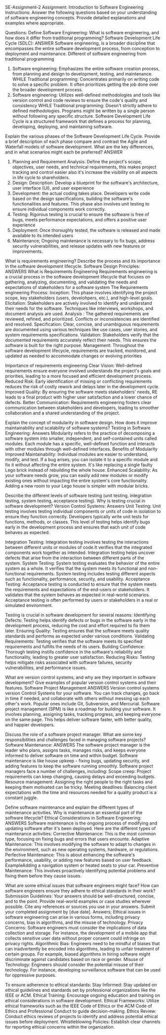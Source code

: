 SE-Assignment-2
Assignment: Introduction to Software Engineering Instructions: Answer the following questions based on your understanding of software engineering concepts. Provide detailed explanations and examples where appropriate.

Questions: Define Software Engineering: What is software engineering, and how does it differ from traditional programming? Software Development Life Cycle (SDLC): 
ANSWER
Software engineering, is a broader discipline that encompasses the entire software development process, from conception to deployment and maintenance.
Different of software engineering from traditional programming
1. Software engineering: Emphasizes the entire software creation process, from planning and design to development, testing, and maintenance.  WHILE Traditional programming: Concentrates primarily on writing code to solve a specific problem. It often prioritizes getting the job done over the broader development process.
2. Software engineering: Utilizes well-defined methodologies and tools like version control and code reviews to ensure the code's quality and consistency WHILE Traditional programming: Doesn't strictly adhere to defined methodologies. Programs might be written by a single person without following any specific structure.
Software Development Life Cycle 
is a structured framework that defines a process for planning, developing, deploying, and maintaining software.


Explain the various phases of the Software Development Life Cycle. Provide a brief description of each phase compare and contrast the Agile and Waterfall models of software development. What are the key differences, and in what scenarios might each be preferred?
ANSWER
1. Planning and Requirement Analysis:
Define the project's scope, objectives, user needs, and technical requirements, this makes project tracking  and control easier  also it's increase the visibility on all aspects in life cycle to shareholders.
2. Design:
Description: Develop a blueprint for the software's architecture, user interface (UI), and user experience 
3. Development:
the actual coding takes place. Developers write code based on the design specifications, building the software's functionalities and features. This phase also involves unit testing to ensure individual components work correctly.
4. Testing:
Rigorous testing is crucial to ensure the software is free of bugs, meets performance expectations, and offers a positive user experience
5. Deployment:
Once thoroughly tested, the software is released and made available to its intended users
6. Maintenance; 
Ongoing maintenance is necessary to fix bugs, address security vulnerabilities, and release updates with new features or improvements.
 

What is requirements engineering? Describe the process and its importance in the software development lifecycle. Software Design Principles:
ANSWERS
What is Requirements Engineering 
Requirements engineering is a crucial process in the software development lifecycle  that focuses on gathering, analyzing, documenting, and validating the needs and expectations of stakeholders for a software system
The Requirements engineering Process:
Inception:
This phase involves identifying the project scope, key stakeholders (users, develohpers, etc.), and high-level goals.
Elicitation:
 Stakeholders are actively involved to identify and understand their needs for the software. Techniques like interviews, workshops, and document analysis are used.
Analysis
: The gathered requirements are reviewed, refined, and prioritized. Conflicts or inconsistencies are identified and resolved.
Specification: 
Clear, concise, and unambiguous requirements are documented using various techniques like use cases, user stories, and system requirements specifications.
Validation: 
Stakeholders verify that the documented requirements accurately reflect their needs. This ensures the software is built for the right purpose.
Management:
 Throughout the  software development lifecycle, requirements are tracked, monitored, and updated as needed to accommodate changes or evolving priorities

Importance of requirements engineering
Clear Vision: 
Well-defined requirements ensure everyone involved understands the project's goals and priorities, leading to a more focused and efficient development process.
Reduced Risk: 
Early identification of missing or conflicting requirements reduces the risk of costly rework and delays later in the development cycle.
Improved Quality:
 By ensuring the software meets stakeholders' needs, RE leads to a final product with higher user satisfaction and a lower chance of defects.
Better Communication: 
Requirements engineering fosters clear communication between stakeholders and developers, leading to smoother collaboration and a shared understanding of the project.


Explain the concept of modularity in software design. How does it improve maintainability and scalability of software systems? Testing in Software Engineering:
Answers
Modularity refers to the practice of decomposing a software system into smaller, independent, and self-contained units called modules. Each module has a specific, well-defined function and interacts with other modules through well-defined interfaces. 
Benefits of Modularity
 Improved Maintainability: Individual modules are easier to understand, modify, and test. If a bug arises, you can isolate it to a specific module and fix it without affecting the entire system. It's like replacing a single faulty Lego brick instead of rebuilding the whole house.
Enhanced Scalability: As your software needs grow, you can easily add new modules or modify existing ones without impacting the entire system's core functionality. Adding a new room to your Lego house is simpler with modular bricks.


Describe the different levels of software testing (unit testing, integration testing, system testing, acceptance testing). Why is testing crucial in software development? Version Control Systems:
Answers
Unit Testing:
 Unit testing involves testing individual components or units of code in isolation to ensure they function correctly. Developers typically write unit tests for functions, methods, or classes.
This level of testing helps identify bugs early in the development process and ensures that each unit of code behaves as expected.

Integration Testing:
 Integration testing involves testing the interactions between different units or modules of code.It verifies that the integrated components work together as intended. Integration testing helps uncover defects that arise from the interaction between different parts of the system.
System Testing:
System testing evaluates the behavior of the entire system as a whole. It verifies that the system meets its functional and non-functional requirements.
 System testing includes testing different aspects such as functionality, performance, security, and usability.
Acceptance Testing:
Acceptance testing is conducted to ensure that the system meets the requirements and expectations of the end-users or stakeholders.
It validates that the system behaves as expected in real-world scenarios.
Acceptance testing is often performed by users or stakeholders in a real or simulated environment.

Testing is crucial in software development for several reasons:
Identifying Defects: Testing helps identify defects or bugs in the software early in the development process, reducing the cost and effort required to fix them later.
Ensuring Quality: Testing ensures that the software meets quality standards and performs as expected under various conditions.
Validating Requirements: Testing verifies that the software meets its specified requirements and fulfills the needs of its users.
Building Confidence: Thorough testing instills confidence in the software's reliability and functionality, leading to greater user satisfaction.
Reducing Risks: Testing helps mitigate risks associated with software failures, security vulnerabilities, and performance issues.

What are version control systems, and why are they important in software development? Give examples of popular version control systems and their features. Software Project Management
ANSWERS
Version control systems version Control Systems  for your software. You can track changes, go back in time if needed, and collaborate with others without messing up each other's work. Popular ones include Git, Subversion, and Mercurial.
Software project management (SPM) is like a roadmap for building your software. It involves planning, assigning tasks, tracking progress, and keeping everyone on the same page. This helps deliver software faster, with better quality, and happier developers.

Discuss the role of a software project manager. What are some key responsibilities and challenges faced in managing software projects? Software Maintenance:
ANSWERS
The software project manager is the leader who plans, assigns tasks, manages risks, and keeps everyone informed to deliver software on time and within budget.  Software maintenance is like house upkeep - fixing bugs, updating security, and adding features to keep the software running smoothly.
Software project managers face a number of challenges, including:
Scope creep: Project requirements can keep changing, causing delays and exceeding budgets.
Resource management: Assigning the right people to the right tasks and keeping them motivated can be tricky.
Meeting deadlines: Balancing client expectations with the time and resources needed for a quality product is a constant juggle.

Define software maintenance and explain the different types of maintenance activities. Why is maintenance an essential part of the software lifecycle? Ethical Considerations in Software Engineering:
ANSWERS
Software maintenance is the ongoing process of modifying and updating software after it's been deployed.
Here are the different types of maintenance activities:
Corrective Maintenance: 
This is the most common type, focusing on fixing bugs and errors that users encounte.
Adaptive Maintenance:
 This involves modifying the software to adapt to changes in the environment, such as new operating systems, hardware, or regulations. 
Perfective Maintenance:
 This is about enhancing the software's performance, usability, or adding new features based on user feedback. ExampleAdding a navigation system or heated seats to your car.
Preventive Maintenance:
 This involves proactively identifying potential problems and fixing them before they cause issues.

What are some ethical issues that software engineers might face? How can software engineers ensure they adhere to ethical standards in their work? Submission Guidelines: Your answers should be well-structured, concise, and to the point. Provide real-world examples or case studies wherever possible. Cite any references or sources you use in your answers. Submit your completed assignment by [due date].
Answers;
Ethical issues in software engineering can arise in various forms, including privacy concerns, bias in algorithms, and the misuse of technology. 
 Privacy Concerns: Software engineers must consider the implications of data collection and storage. For instance, the development of a mobile app that collects sensitive user data without proper consent could infringe on privacy rights. 
Algorithmic Bias: Engineers need to be mindful of biases that can inadvertently be encoded into algorithms, leading to unfair treatment of certain groups. For example, biased algorithms in hiring software might discriminate against candidates based on race or gender.
Misuse of Technology: Engineers should consider the potential misuse of their technology. For instance, developing surveillance software that can be used for oppressive purposes.

To ensure adherence to ethical standards:
Stay Informed: Stay updated on ethical guidelines and standards set by professional organizations like the IEEE or ACM.
Ethical Training: Encourage ongoing education and training on ethical considerations in software development.
Ethical Frameworks: Utilize ethical frameworks such as the IEEE Code of Ethics or the ACM Code of Ethics and Professional Conduct to guide decision-making.
Ethics Review: Conduct ethics reviews of projects to identify and address potential ethical issues before deployment.
Whistleblowing Policies: Establish clear channels for reporting ethical concerns within the organization.

